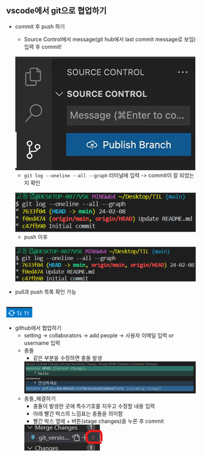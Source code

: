 ##  vscode에서 git으로 협업하기  

* commit 후 push 하기 
    * Source Control에서 message(git hub에서 last commit message로 보임) 입력 후 commit!  
    <br>  
    <img src="./img/image1.png">

    * ```git log --oneline --all --graph``` 터미널에 입력 -> commit이 잘 되었는지 확인  
    <br>  
    <img src="./img/image2.png">

    * push 이후  
    <br>  
    <img src="./img/image3.png">

* pull과 push 목록 확인 가능  
<br>  
<img src="./img/image4.png">

* github에서 협업하기  
    * setting -> collaborators -> add people -> 사용자 이메일 입력 or username 입력
    * 충돌  
        * 같은 부분을 수정하면 충돌 발생  
        <img src="./img/image5.png">
        <br>
    * 충돌_해결하기  
        * 충돌이 발생한 곳에 특수기호를 지우고 수정할 내용 입력  
        * 아래 빨간 박스의 느낌표는 충돌을 의미함  
        * 빨간 박스 옆에 + 버튼(stage changes)을 누른 후 commit  
        <img src="./img/image6.png">  